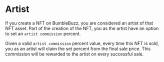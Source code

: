 # Artist

If you create a NFT on BumbleBuzz, you are considered an artist of that NFT asset. Part of the creation of the NFT, you as the artist have an option to set an `artist commission` percent.

Given a valid `artist commission` percent value, every time this NFT is sold, you as an artist will claim the set percent from the final sale price. This commission will be rewarded to the artist on every successful sale.
